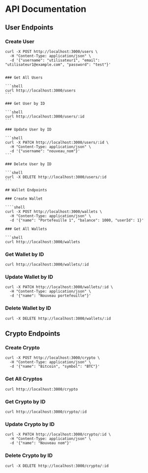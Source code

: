# API Documentation

## User Endpoints

### Create User

```shell
curl -X POST http://localhost:3000/users \
  -H "Content-Type: application/json" \
  -d '{"username": "utilisateur1", "email": "utilisateur1@example.com", "password": "test"}'
```

`````

### Get All Users

```shell
curl http://localhost:3000/users
```

### Get User by ID

```shell
curl http://localhost:3000/users/:id
```

### Update User by ID

```shell
curl -X PATCH http://localhost:3000/users/:id \
  -H "Content-Type: application/json" \
  -d '{"username": "nouveau_nom"}'
```

### Delete User by ID

```shell
curl -X DELETE http://localhost:3000/users/:id
```

## Wallet Endpoints

### Create Wallet

````shell
curl -X POST http://localhost:3000/wallets \
  -H "Content-Type: application/json" \
  -d '{"name": "Portefeuille 1", "balance": 1000, "userId": 1}'

### Get All Wallets

```shell
curl http://localhost:3000/wallets
`````

### Get Wallet by ID

```shell
curl http://localhost:3000/wallets/:id
```

### Update Wallet by ID

```shell
curl -X PATCH http://localhost:3000/wallets/:id \
  -H "Content-Type: application/json" \
  -d '{"name": "Nouveau portefeuille"}'
```

### Delete Wallet by ID

```shell
curl -X DELETE http://localhost:3000/wallets/:id
```

## Crypto Endpoints

### Create Crypto

```shell
curl -X POST http://localhost:3000/crypto \
  -H "Content-Type: application/json" \
  -d '{"name": "Bitcoin", "symbol": "BTC"}'
```

### Get All Cryptos

```shell
curl http://localhost:3000/crypto
```

### Get Crypto by ID

```shell
curl http://localhost:3000/crypto/:id
```

### Update Crypto by ID

```shell
curl -X PATCH http://localhost:3000/crypto/:id \
  -H "Content-Type: application/json" \
  -d '{"name": "Nouveau nom"}'
```

### Delete Crypto by ID

```shell
curl -X DELETE http://localhost:3000/crypto/:id
```
